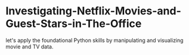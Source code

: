 # Investigating-Netflix-Movies-and-Guest-Stars-in-The-Office
let's apply the foundational Python skills by manipulating and visualizing movie and TV data.
